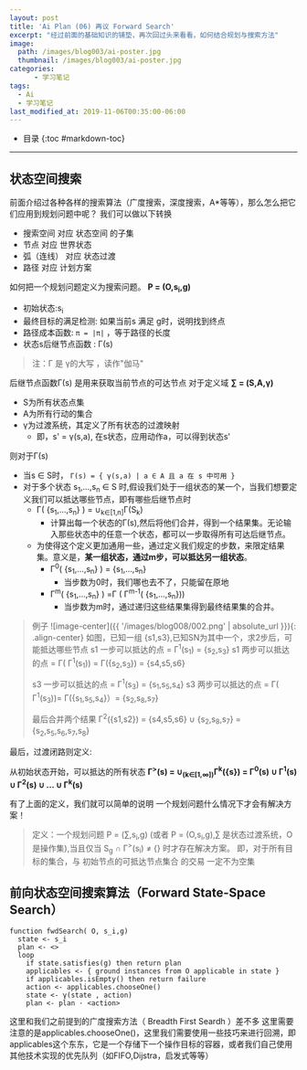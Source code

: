 ```yaml
---
layout: post
title: 'Ai Plan (06) 再议 Forward Search'
excerpt: "经过前面的基础知识的铺垫，再次回过头来看看，如何结合规划与搜索方法"
image:
  path: /images/blog003/ai-poster.jpg
  thumbnail: /images/blog003/ai-poster.jpg
categories:
      - 学习笔记
tags:
  - Ai
  - 学习笔记
last_modified_at: 2019-11-06T00:35:00-06:00
---
```

* 目录
{:toc #markdown-toc}

---
## 状态空间搜索
前面介绍过各种各样的搜索算法（广度搜索，深度搜索，A*等等），那么怎么把它们应用到规划问题中呢？
我们可以做以下转换
- 搜索空间 对应 状态空间 的子集
- 节点 对应 世界状态
- 弧（连线） 对应 状态过渡
- 路径 对应 计划方案

如何把一个规划问题定义为搜索问题。
**P = (O,s<sub>i</sub>,g)**
- 初始状态:s<sub>i</sub>
- 最终目标的满足检测: 如果当前s 满足 g时，说明找到终点
- 路径成本函数: `π = |π|` ，等于路径的长度
- 状态s后继节点函数 :  Γ(s)  
>注：Γ 是 γ的大写 ，读作"伽马"

后继节点函数Γ(s)  是用来获取当前节点的可达节点
对于定义域 **∑ = (S,A,γ)**
- S为所有状态点集
- A为所有行动的集合
- γ为过渡系统，其定义了所有状态的过渡映射
  - 即，s' = γ(s,a), 在s状态，应用动作a，可以得到状态s'

则对于Γ(s)
- 当s ∈ S时， `Γ(s) = { γ(s,a) | a ∈ A 且 a 在 s 中可用 }`
- 对于多个状态 s<sub>1</sub>,...,s<sub>n</sub> ∈ S 时,假设我们处于一组状态的某一个，当我们想要定义我们可以抵达哪些节点，即有哪些后继节点时
  - Γ( {s<sub>1</sub>,...,s<sub>n</sub>} ) = ∪<sub>k∈[1,n]</sub>Γ(S<sub>k</sub>)
    - 计算出每一个状态的Γ(s),然后将他们合并，得到一个结果集。无论输入那些状态中的任意一个状态，都可以一步取得所有可达后继节点。
  - 为使得这个定义更加通用一些，通过定义我们规定的步数，来限定结果集。意义是，**某一组状态，通过m步，可以抵达另一组状态**。
    - Γ<sup>0</sup>( {s<sub>1</sub>,...,s<sub>n</sub>} ) = {s<sub>1</sub>,...,s<sub>n</sub>}
      - 当步数为0时，我们哪也去不了，只能留在原地
    - Γ<sup>m</sup>( {s<sub>1</sub>,...,s<sub>n</sub>} ) =Γ ( Γ<sup>m-1</sup>( {s<sub>1</sub>,...,s<sub>n</sub>}))
      - 当步数为m时，通过递归这些结果集得到最终结果集的合并。

>例子
> ![image-center]({{ '/images/blog008/002.png' | absolute_url }}){: .align-center}
>如图，已知一组 {s1,s3},已知SN为其中一个，求2步后，可能抵达哪些节点
s1 一步可以抵达的点 = Γ<sup>1</sup>(s<sub>1</sub>) = {s<sub>2</sub>,s<sub>3</sub>}
s1 两步可以抵达的点 = Γ( Γ<sup>1</sup>(s<sub>1</sub>)) = Γ({s<sub>2</sub>,s<sub>3</sub>}) = {s4,s5,s6}
>
>s3 一步可以抵达的点 = Γ<sup>1</sup>(s<sub>3</sub>) = {s<sub>1</sub>,s<sub>5</sub>,s<sub>4</sub>}
s3 两步可以抵达的点 = Γ( Γ<sup>1</sup>(s<sub>3</sub>))= Γ({s<sub>1</sub>,s<sub>5</sub>,s<sub>4</sub>}）= {s<sub>2</sub>,s<sub>8</sub>,s<sub>7</sub>}
>
>最后合并两个结果 Γ<sup>2</sup>({s1,s2}) = {s4,s5,s6} ∪ {s<sub>2</sub>,s<sub>8</sub>,s<sub>7</sub>} = {s<sub>2</sub>,s<sub>5</sub>,s<sub>6</sub>,s<sub>7</sub>,s<sub>8</sub>}

最后，过渡闭路则定义:

从初始状态开始，可以抵达的所有状态
**Γ<sup>></sup>(s) =  ∪<sub>(k∈[1,∞])</sub>Γ<sup>k</sup>({s}) = Γ<sup>0</sup>(s) ∪ Γ<sup>1</sup>(s) ∪ Γ<sup>2</sup>(s) ∪ ...  ∪ Γ<sup>k</sup>(s)**

有了上面的定义，我们就可以简单的说明 一个规划问题什么情况下才会有解决方案！
>定义：一个规划问题 P = (∑,s<sub>i</sub>,g) (或者 P = (O,s<sub>i</sub>,g),∑ 是状态过渡系统，O 是操作集),当且仅当 S<sub>g</sub> ∩ Γ<sup>></sup>(s<sub>i</sub>) ≠ {} 时才存在解决方案。
即，对于所有目标的集合，与 初始节点的可抵达节点集合 的交易 一定不为空集

## 前向状态空间搜索算法（Forward State-Space Search）

```
function fwdSearch( O, s_i,g)
  state <- s_i
  plan <- <>
  loop
    if state.satisfies(g) then return plan
    applicables <- { ground instances from O applicable in state }
    if applicables.isEmpty() then return failure
    action <- applicables.chooseOne()
    state <- γ(state , action)
    plan <- plan · <action>

```
这里和我们之前提到的广度搜索方法（ Breadth First Seardh ）差不多
这里需要注意的是applicables.chooseOne()，这里我们需要使用一些技巧来进行回溯，即applicables这个东东，它是一个存储下一个操作目标的容器，或者我们自己使用其他技术实现的优先队列（如FIFO,Dijstra，启发式等等）
